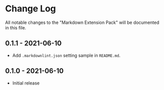 # Change Log

All notable changes to the "Markdown Extension Pack" will be documented in this file.

## 0.1.1 - 2021-06-10

* Add `.markdownlint.json` setting sample in `README.md`.

## 0.1.0 - 2021-06-10

* Initial release
